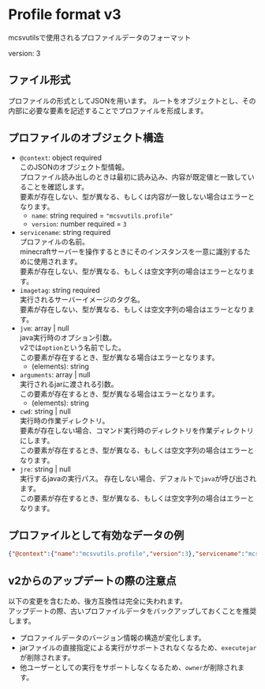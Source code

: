 # Profile format v3

mcsvutilsで使用されるプロファイルデータのフォーマット

version: 3

## ファイル形式

プロファイルの形式としてJSONを用います。
ルートをオブジェクトとし、その内部に必要な要素を記述することでプロファイルを形成します。

## プロファイルのオブジェクト構造

- `@context`: object required  
	このJSONのオブジェクト型情報。  
	プロファイル読み出しのときは最初に読み込み、内容が既定値と一致していることを確認します。  
	要素が存在しない、型が異なる、もしくは内容が一致しない場合はエラーとなります。  
	- `name`: string required = `"mcsvutils.profile"`  
	- `version`: number required = `3`  
- `servicename`: string required  
	プロファイルの名前。  
	minecraftサーバーを操作するときにそのインスタンスを一意に識別するために使用されます。  
	要素が存在しない、型が異なる、もしくは空文字列の場合はエラーとなります。  
- `imagetag`: string required  
	実行されるサーバーイメージのタグ名。  
	要素が存在しない、型が異なる、もしくは空文字列の場合はエラーとなります。  
- `jvm`: array | null  
	java実行時のオプション引数。  
	v2では`option`という名前でした。  
	この要素が存在するとき、型が異なる場合はエラーとなります。  
	- (elements): string  
- `arguments`: array | null  
	実行されるjarに渡される引数。  
	この要素が存在するとき、型が異なる場合はエラーとなります。  
	- (elements): string  
- `cwd`: string | null  
	実行時の作業ディレクトリ。  
	要素が存在しない場合、コマンド実行時のディレクトリを作業ディレクトリにします。  
	この要素が存在するとき、型が異なる、もしくは空文字列の場合はエラーとなります。  
- `jre`: string | null  
	実行するjavaの実行パス。
	存在しない場合、デフォルトで`java`が呼び出されます。  
	この要素が存在するとき、型が異なる、もしくは空文字列の場合はエラーとなります。

## プロファイルとして有効なデータの例

```json
{"@context":{"name":"mcsvutils.profile","version":3},"servicename":"mcserver","imagetag":"1.21.1","jvm":[],"arguments":["--nogui"],"cwd":null,"jre":null}
```

## v2からのアップデートの際の注意点

以下の変更を含むため、後方互換性は完全に失われます。  
アップデートの際、古いプロファイルデータをバックアップしておくことを推奨します。
- プロファイルデータのバージョン情報の構造が変化します。
- jarファイルの直接指定による実行がサポートされなくなるため、`executejar`が削除されます。
- 他ユーザーとしての実行をサポートしなくなるため、`owner`が削除されます。
